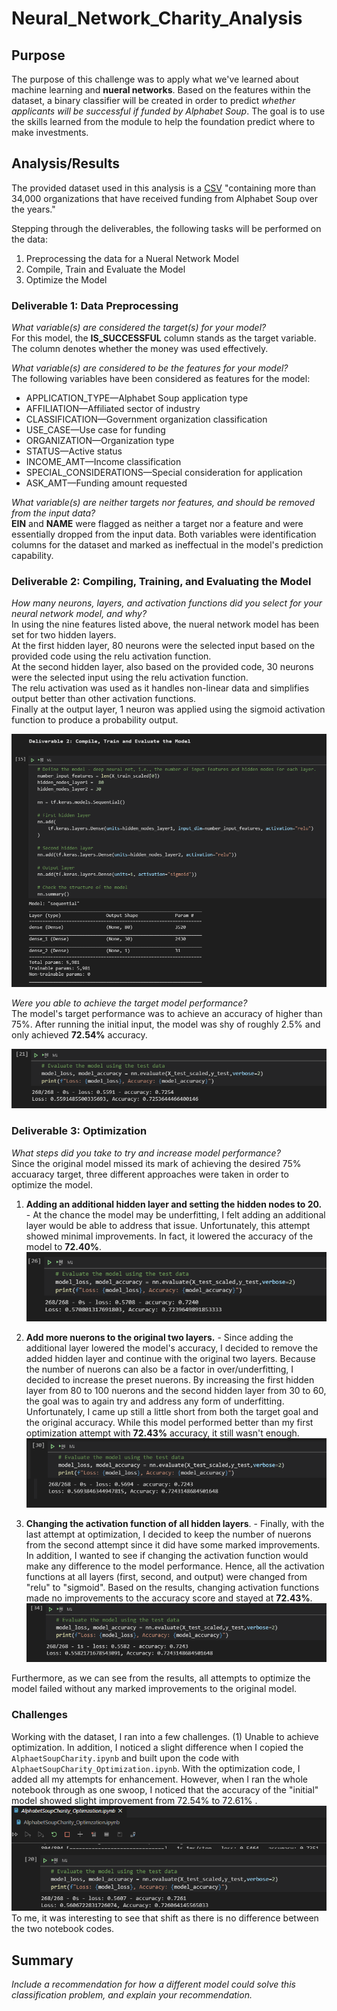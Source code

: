 # Neural_Network_Charity_Analysis

## Purpose
The purpose of this challenge was to apply what we've learned about machine learning and **nueral networks**. Based on the features within the dataset, a binary classifier will be created in order to predict *whether applicants will be successful if funded by Alphabet Soup*. The goal is to use the skills learned from the module to help the foundation predict where to make investments.

## Analysis/Results
The provided dataset used in this analysis is a [CSV](https://2u-data-curriculum-team.s3.amazonaws.com/dataviz-online/module_19/charity_data.csv) "containing more than 34,000 organizations that have received funding from Alphabet Soup over the years." 

Stepping through the deliverables, the following tasks will be performed on the data:
1. Preprocessing the data for a Nueral Network Model
2. Compile, Train and Evaluate the Model
3. Optimize the Model

### Deliverable 1: Data Preprocessing
*What variable(s) are considered the target(s) for your model?*<br>
For this model, the **IS_SUCCESSFUL** column stands as the target variable. The column denotes whether the money was used effectively.

*What variable(s) are considered to be the features for your model?*<br>
The following variables have been considered as features for the model:<br>
* APPLICATION_TYPE—Alphabet Soup application type<br>
* AFFILIATION—Affiliated sector of industry<br>
* CLASSIFICATION—Government organization classification<br>
* USE_CASE—Use case for funding<br>
* ORGANIZATION—Organization type<br>
* STATUS—Active status<br>
* INCOME_AMT—Income classification<br>
* SPECIAL_CONSIDERATIONS—Special consideration for application<br>
* ASK_AMT—Funding amount requested<br>

*What variable(s) are neither targets nor features, and should be removed from the input data?*<br>
**EIN** and **NAME** were flagged as neither a target nor a feature and were essentially dropped from the input data. Both variables were identification columns for the dataset and marked as ineffectual in the model's prediction capability. 

### Deliverable 2: Compiling, Training, and Evaluating the Model
*How many neurons, layers, and activation functions did you select for your neural network model, and why?*<br>
In using the nine features listed above, the nueral network model has been set for two hidden layers.<br>
At the first hidden layer, 80 neurons were the selected input based on the provided code using the relu activation function.<br>
At the second hidden layer, also based on the provided code, 30 neurons were the selected input using the relu activation function. <br>
The relu activation was used as it handles non-linear data and simplifies output better than other activation functions.<br>
Finally at the output layer, 1 neuron was applied using the sigmoid activation function to produce a probability output.<br>

![](resources/dev2_inputs.PNG)

*Were you able to achieve the target model performance?*<br>
The model's target performance was to achieve an accuracy of higher than 75%. After running the initial input, the model was shy of roughly 2.5% and only achieved **72.54%** accuracy.

![](resources/originalAccuracy.PNG)

### Deliverable 3: Optimization
*What steps did you take to try and increase model performance?*<br>
Since the original model missed its mark of achieving the desired 75% accuaracy target, three different approaches were taken in order to optimize the model.

1) **Adding an additional hidden layer and setting the hidden nodes to 20.** - At the chance the model may be underfitting, I felt adding an additional layer would be able to address that issue. Unfortunately, this attempt showed minimal improvements. In fact, it lowered the accuracy of the model to **72.40%**.<br>
![](resources/attempt1.PNG)

2) **Add more nuerons to the original two layers.** - Since adding the additional layer lowered the model's accuracy, I decided to remove the added hidden layer and continue with the original two layers. Because the number of nuerons can also be a factor in over/underfitting, I decided to increase the preset nuerons. By increasing the first hidden layer from 80 to 100 nuerons and the second hidden layer from 30 to 60, the goal was to again try and address any form of underfitting. Unfortunately, I came up still a little short from both the target goal and the original accuracy. While this model performed better than my first optimization attempt with **72.43%** accuracy, it still wasn't enough.
![](resources/attempt2.PNG)

3) **Changing the activation function of all hidden layers**. - Finally, with the last attempt at optimization, I decided to keep the number of nuerons from the second attempt since it did have some marked improvements. In addition, I wanted to see if changing the activation function would make any difference to the model performance. Hence, all the activation functions at all layers (first, second, and output) were changed from "relu" to "sigmoid". Based on the results, changing activation functions made no improvements to the accuracy score and stayed at **72.43%**.<br>
![](resources/attempt3.PNG)

Furthermore, as we can see from the results, all attempts to optimize the model failed without any marked improvements to the original model.

### Challenges

Working with the dataset, I ran into a few challenges. (1) Unable to achieve optimization. In addition, I noticed a slight difference when I copied the `AlphaetSoupCharity.ipynb` and built upon the code with `AlphaetSoupCharity_Optimization.ipynb`. With the optimization code, I added all my attempts for enhancement. However, when I ran the whole notebook through as one swoop, I noticed that the accuracy of the "initial" model showed slight improvement from 72.54% to 72.61% . 
![](resources/accuracyChallenge.PNG)
<br> To me, it was interesting to see that shift as there is no difference between the two notebook codes.


## Summary
*Include a recommendation for how a different model could solve this classification problem, and explain your recommendation.*
